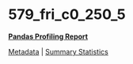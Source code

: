 # 579_fri_c0_250_5

[**Pandas Profiling Report**](https://epistasislab.github.io/penn-ml-benchmarks/profile/579_fri_c0_250_5.html)

[Metadata](metadata.yaml) | [Summary Statistics](summary_stats.tsv)

